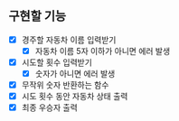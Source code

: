 ## 구현할 기능

- [x] 경주할 자동차 이름 입력받기
  - [x] 자동차 이름 5자 이하가 아니면 에러 발생
- [x] 시도할 횟수 입력받기
  - [x] 숫자가 아니면 에러 발생
- [x] 무작위 숫자 반환하는 함수
- [x] 시도 횟수 동안 자동차 상태 출력
- [x] 최종 우승자 출력
